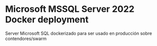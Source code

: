 # Microsoft MSSQL Server 2022 Docker deployment
Server Microsoft SQL dockerizado para ser usado en producción sobre contendores/swarm

